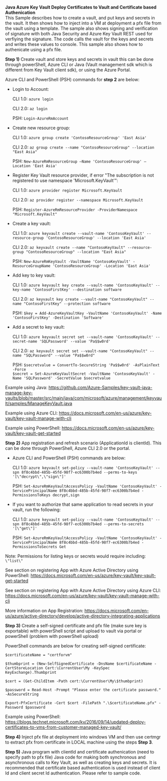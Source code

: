 **Java Azure Key Vault Deploy Certificates to Vault and Certificate based Authenication**  
This Sample describes how to create a vault, and put keys and secrets in the vault. It then shows how to inject into a VM at deployment a pfx file from the vault using a template. The sample also shows signing and verification of signature with both Java Security and Azure Key Vault REST used for verfiying the signature. The code calls the vault for the keys and secrets and writes these values to console. This sample also shows how to authenicate using a pfx file.

**Step 1)**
Create vault and store keys and secrets in vault this can be done through powerShell, Azure CLI or Java (Vault management sdk which is different from Key Vault client sdk), or using the Azure Portal.

Azure CLI and PowerShell (PSH) commands for **step 2** are below:

* Login to Account: 

    CLI 1.0: ```azure login```

    CLI 2.0: ```az login```

    PSH: ```Login-AzureRmAccount```

* Create new resource group:

    CLI 1.0: ```azure group create 'ContosoResourceGroup' 'East Asia'```

    CLI 2.0: ```az group create --name "ContosoResourceGroup" --location "East Asia"```

    PSH: ```New-AzureRmResourceGroup –Name 'ContosoResourceGroup' –Location 'East Asia'```

* Register Key Vault resource provider, if error "The subscription is not registered to use namespace 'Microsoft.KeyVault'":

    CLI 1.0: ```azure provider register Microsoft.KeyVault```

    CLI 2.0: ```az provider register --namespace Microsoft.KeyVault```

    PSH: ```Register-AzureRmResourceProvider -ProviderNamespace "Microsoft.KeyVault"```

* Create a key vault:

    CLI 1.0: ```azure keyvault create --vault-name 'ContosoKeyVault' --resource-group 'ContosoResourceGroup' --location 'East Asia'```

    CLI 2.0: ```az keyvault create --name "ContosoKeyVault" --resource-group "ContosoResourceGroup" --location "East Asia"```

    PSH: ```New-AzureRmKeyVault -VaultName 'ContosoKeyVault' -ResourceGroupName 'ContosoResourceGroup' -Location 'East Asia'```

* Add key to key vault:

    CLI 1.0: ```azure keyvault key create --vault-name 'ContosoKeyVault' --key-name 'ContosoFirstKey' --destination software```

    CLI 2.0: ```az keyvault key create --vault-name "ContosoKeyVault" --name "ContosoFirstKey" --protection software```

    PSH: ```$key = Add-AzureKeyVaultKey -VaultName 'ContosoKeyVault' -Name 'ContosoFirstKey' -Destination 'Software'```

* Add a secret to key vault:

    CLI 1.0: ```azure keyvault secret set --vault-name 'ContosoKeyVault' --secret-name 'SQLPassword' --value 'Pa$$w0rd'```

    CLI 2.0: ```az keyvault secret set --vault-name "ContosoKeyVault" --name "SQLPassword" --value "Pa$$w0rd"```

    PSH: ```$secretvalue = ConvertTo-SecureString 'Pa$$w0rd' -AsPlainText -Force```    
         ```$secret = Set-AzureKeyVaultSecret -VaultName 'ContosoKeyVault' -Name 'SQLPassword' -SecretValue $secretvalue```

Example using Java:
<https://github.com/Azure-Samples/key-vault-java-manage-key-vaults/blob/master/src/main/java/com/microsoft/azure/management/keyvault/samples/ManageKeyVault.java>

Example using Azure CLI:
<https://docs.microsoft.com/en-us/azure/key-vault/key-vault-manage-with-cli>

Example using PowerShell:
<https://docs.microsoft.com/en-us/azure/key-vault/key-vault-get-started>


**Step 2)**
App registration and refresh scenario (ApplicationId is clientId). This can be done through PowerShell, Azure CLI 2.0 or the portal.

* Azure CLI and PowerShell (PSH) commands are below:

    CLI 1.0: ```azure keyvault set-policy --vault-name 'ContosoKeyVault' --spn 8f8c4bbd-485b-45fd-98f7-ec6300b7b4ed --perms-to-keys '[\"decrypt\",\"sign\"]'```

    PSH: ```Set-AzureRmKeyVaultAccessPolicy -VaultName 'ContosoKeyVault' -ServicePrincipalName 8f8c4bbd-485b-45fd-98f7-ec6300b7b4ed -PermissionsToKeys decrypt,sign```

* If you want to authorize that same application to read secrets in your vault, run the following:

    CLI 1.0: ```azure keyvault set-policy --vault-name 'ContosoKeyVault' --spn 8f8c4bbd-485b-45fd-98f7-ec6300b7b4ed --perms-to-secrets '[\"get\"]'```

    PSH: ```Set-AzureRmKeyVaultAccessPolicy -VaultName 'ContosoKeyVault' -ServicePrincipalName 8f8c4bbd-485b-45fd-98f7-ec6300b7b4ed -PermissionsToSecrets Get```

Note: Permissions for listing keys or secrets would require including: ```\"list\"```

See section on registering App with Azure Active Directory using PowerShell:
<https://docs.microsoft.com/en-us/azure/key-vault/key-vault-get-started>

See section on registering App with Azure Active Directory using Azure CLI:
<https://docs.microsoft.com/en-us/azure/key-vault/key-vault-manage-with-cli>

More information on App Registration:
<https://docs.microsoft.com/en-us/azure/active-directory/develop/active-directory-integrating-applications>

**Step 3)**
Create a self-signed certificate and pfx file (make sure key is exportable) with powerShell script and upload to vault via portal or powerShell (problem with powerShell upload)

PowerShell commands are below for creating self-signed certificate:

```$certificateName = "certforvm"```

```$thumbprint = (New-SelfSignedCertificate -DnsName $certificateName -CertStoreLocation Cert:\CurrentUser\My -KeySpec KeyExchange).Thumbprint```

```$cert = (Get-ChildItem -Path cert:\CurrentUser\My\$thumbprint)```

```$password = Read-Host -Prompt "Please enter the certificate password." -AsSecureString```

```Export-PfxCertificate -Cert $cert -FilePath ".\$certificateName.pfx" -Password $password```

Example using PowerShell:
<https://blogs.technet.microsoft.com/kv/2016/09/14/updated-deploy-certificates-to-vms-from-customer-managed-key-vault/>

**Step 4)**
Inject pfx file at deployment into windows VM and then use certmgr to extract pfx from certificate in LOCAL machine using the steps **Step 3**.

**Step 5)**
Java program with clientId and certificate authenication (need to specify path to pfx file)
Java code for making both synchronous and asynchronous calls to Key Vault, as well as creating keys and secrets. It is recommended that certificate based authentication is used instead of client Id and client secret Id authentication. Please refer to sample code.


